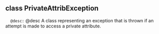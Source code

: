 ## class PrivateAttribException

&nbsp;&nbsp;&nbsp;&nbsp;```@desc:``` @desc A class representing an exception that is thrown if an attempt is made to access a private attribute.

